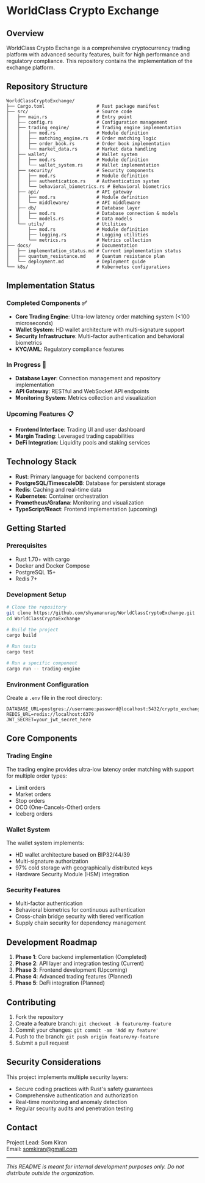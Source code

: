 # WorldClass Crypto Exchange

## Overview

WorldClass Crypto Exchange is a comprehensive cryptocurrency trading platform with advanced security features, built for high performance and regulatory compliance. This repository contains the implementation of the exchange platform.

## Repository Structure

```
WorldClassCryptoExchange/
├── Cargo.toml                   # Rust package manifest
├── src/                         # Source code
│   ├── main.rs                  # Entry point
│   ├── config.rs                # Configuration management
│   ├── trading_engine/          # Trading engine implementation
│   │   ├── mod.rs               # Module definition
│   │   ├── matching_engine.rs   # Order matching logic
│   │   ├── order_book.rs        # Order book implementation
│   │   └── market_data.rs       # Market data handling
│   ├── wallet/                  # Wallet system
│   │   ├── mod.rs               # Module definition
│   │   └── wallet_system.rs     # Wallet implementation
│   ├── security/                # Security components
│   │   ├── mod.rs               # Module definition
│   │   ├── authentication.rs    # Authentication system
│   │   └── behavioral_biometrics.rs # Behavioral biometrics
│   ├── api/                     # API gateway
│   │   ├── mod.rs               # Module definition
│   │   └── middleware/          # API middleware
│   ├── db/                      # Database layer
│   │   ├── mod.rs               # Database connection & models
│   │   └── models.rs            # Data models
│   └── utils/                   # Utilities
│       ├── mod.rs               # Module definition
│       ├── logging.rs           # Logging utilities
│       └── metrics.rs           # Metrics collection
├── docs/                        # Documentation
│   ├── implementation_status.md # Current implementation status
│   ├── quantum_resistance.md    # Quantum resistance plan
│   └── deployment.md            # Deployment guide
└── k8s/                         # Kubernetes configurations
```

## Implementation Status

### Completed Components ✅

- **Core Trading Engine**: Ultra-low latency order matching system (<100 microseconds)
- **Wallet System**: HD wallet architecture with multi-signature support
- **Security Infrastructure**: Multi-factor authentication and behavioral biometrics
- **KYC/AML**: Regulatory compliance features

### In Progress 🔄

- **Database Layer**: Connection management and repository implementation
- **API Gateway**: RESTful and WebSocket API endpoints
- **Monitoring System**: Metrics collection and visualization

### Upcoming Features 📋

- **Frontend Interface**: Trading UI and user dashboard
- **Margin Trading**: Leveraged trading capabilities
- **DeFi Integration**: Liquidity pools and staking services

## Technology Stack

- **Rust**: Primary language for backend components
- **PostgreSQL/TimescaleDB**: Database for persistent storage
- **Redis**: Caching and real-time data
- **Kubernetes**: Container orchestration
- **Prometheus/Grafana**: Monitoring and visualization
- **TypeScript/React**: Frontend implementation (upcoming)

## Getting Started

### Prerequisites

- Rust 1.70+ with cargo
- Docker and Docker Compose
- PostgreSQL 15+
- Redis 7+

### Development Setup

```bash
# Clone the repository
git clone https://github.com/shyamanurag/WorldClassCryptoExchange.git
cd WorldClassCryptoExchange

# Build the project
cargo build

# Run tests
cargo test

# Run a specific component
cargo run -- trading-engine
```

### Environment Configuration

Create a `.env` file in the root directory:

```
DATABASE_URL=postgres://username:password@localhost:5432/crypto_exchange
REDIS_URL=redis://localhost:6379
JWT_SECRET=your_jwt_secret_here
```

## Core Components

### Trading Engine

The trading engine provides ultra-low latency order matching with support for multiple order types:
- Limit orders
- Market orders
- Stop orders
- OCO (One-Cancels-Other) orders
- Iceberg orders

### Wallet System

The wallet system implements:
- HD wallet architecture based on BIP32/44/39
- Multi-signature authorization
- 97% cold storage with geographically distributed keys
- Hardware Security Module (HSM) integration

### Security Features

- Multi-factor authentication
- Behavioral biometrics for continuous authentication
- Cross-chain bridge security with tiered verification
- Supply chain security for dependency management

## Development Roadmap

1. **Phase 1**: Core backend implementation (Completed)
2. **Phase 2**: API layer and integration testing (Current)
3. **Phase 3**: Frontend development (Upcoming)
4. **Phase 4**: Advanced trading features (Planned)
5. **Phase 5**: DeFi integration (Planned)

## Contributing

1. Fork the repository
2. Create a feature branch: `git checkout -b feature/my-feature`
3. Commit your changes: `git commit -am 'Add my feature'`
4. Push to the branch: `git push origin feature/my-feature`
5. Submit a pull request

## Security Considerations

This project implements multiple security layers:
- Secure coding practices with Rust's safety guarantees
- Comprehensive authentication and authorization
- Real-time monitoring and anomaly detection
- Regular security audits and penetration testing

## Contact

Project Lead: Som Kiran  
Email: somkiran@gmail.com

---

*This README is meant for internal development purposes only. Do not distribute outside the organization.*
